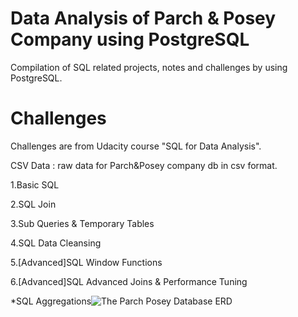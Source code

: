 # Data Analysis of Parch & Posey Company using PostgreSQL
  Compilation of SQL related projects, notes and challenges by using PostgreSQL.

# Challenges
Challenges are from Udacity course "SQL for Data Analysis".

CSV Data : raw data for Parch&Posey company db in csv format.


1.Basic SQL

2.SQL Join

3.Sub Queries & Temporary Tables

4.SQL Data Cleansing

5.[Advanced]SQL Window Functions

6.[Advanced]SQL Advanced Joins & Performance Tuning

*SQL Aggregations![The Parch   Posey Database ERD](https://user-images.githubusercontent.com/102355670/160290983-242b484a-9bed-475f-91f7-f1841f9bc8fb.png)
